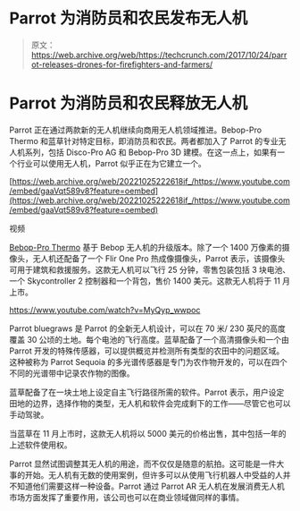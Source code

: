 # Parrot 为消防员和农民发布无人机 

> 原文：<https://web.archive.org/web/https://techcrunch.com/2017/10/24/parrot-releases-drones-for-firefighters-and-farmers/>

# Parrot 为消防员和农民释放无人机

Parrot 正在通过两款新的无人机继续向商用无人机领域推进。Bebop-Pro Thermo 和蓝草针对特定目标，即消防员和农民。两者都加入了 Parrot 的专业无人机系列，包括 Disco-Pro AG 和 Bebop-Pro 3D 建模。在这一点上，如果有一个行业可以使用无人机，Parrot 似乎正在为它建立一个。

[https://web.archive.org/web/20221025222618if_/https://www.youtube.com/embed/gaaVqt589v8?feature=oembed](https://web.archive.org/web/20221025222618if_/https://www.youtube.com/embed/gaaVqt589v8?feature=oembed)

视频

[Bebop-Pro Thermo](https://web.archive.org/web/20221025222618/https://corporate.parrot.com/en/pressrelease/parrotbebop-prothermaltheall-in-onedronesolutionforthermalimaging) 基于 Bebop 无人机的升级版本。除了一个 1400 万像素的摄像头，无人机还配备了一个 Flir One Pro 热成像摄像头，Parrot 表示，该摄像头可用于建筑和救援服务。这款无人机可以飞行 25 分钟，零售包装包括 3 块电池、一个 Skycontroller 2 控制器和一个背包，售价 1400 美元。这款无人机将于 11 月上市。

https://www.youtube.com/watch?v=MyQyp_wwpoc

Parrot bluegraws 是 Parrot 的全新无人机设计，可以在 70 米/ 230 英尺的高度覆盖 30 公顷的土地。每个电池的飞行高度。蓝草配备了一个高清摄像头和一个由 Parrot 开发的特殊传感器，可以提供概览并检测所有类型的农田中的问题区域。这种被称为 Parrot Sequoia 的多光谱传感器是专门为农作物开发的，可以在四个不同的光谱带中记录农作物的图像。

蓝草配备了在一块土地上设定自主飞行路径所需的软件。Parrot 表示，用户设定田地的边界，选择作物的类型，无人机和软件会完成剩下的工作——尽管它也可以手动驾驶。

当蓝草在 11 月上市时，这款无人机将以 5000 美元的价格出售，其中包括一年的上述软件使用权。

Parrot 显然试图调整其无人机的用途，而不仅仅是随意的航拍。这可能是一件大事的开始。无人机有无数的使用案例，但许多可以从使用飞行机器人中受益的人并不知道他们需要这样一种设备。Parrot 通过 Parrot AR 无人机在发展消费无人机市场方面发挥了重要作用，该公司也可以在商业领域做同样的事情。